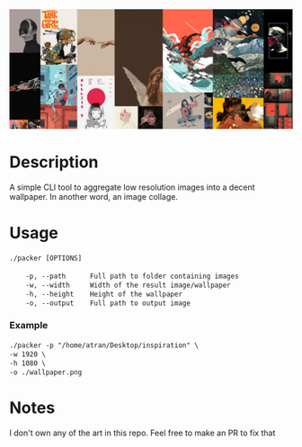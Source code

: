 <div style="text-align:center"><img src="./docs/result.png" /></div>

# Description

A simple CLI tool to aggregate low resolution images into a decent wallpaper.
In another word, an image collage.

# Usage

```console
./packer [OPTIONS]

    -p, --path      Full path to folder containing images
    -w, --width     Width of the result image/wallpaper
    -h, --height    Height of the wallpaper  
    -o, --output    Full path to output image
```

### Example

```console
./packer -p "/home/atran/Desktop/inspiration" \
-w 1920 \
-h 1080 \
-o ./wallpaper.png
```

# Notes
I don't own any of the art in this repo. Feel free to make
an PR to fix that